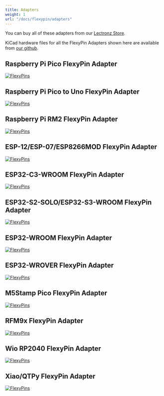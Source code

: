 ```yaml
---
title: Adapters
weight: 1
url: "/docs/flexypin/adapters"
---
```


You can buy all of these adapters from our [Lectronz Store](https://lectronz.com/stores/solderparty).

KiCad hardware files for all the FlexyPin Adapters shown here are available from [our github](https://github.com/solderparty/flexypin_adapters_hw).

## Raspberry Pi Pico FlexyPin Adapter
<div class="text-center">

[![FlexyPins](/docs/flexypin/rpi_pico_adapter.jpg)](/docs/flexypin/rpi_pico_adapter.jpg)

</div>

## Raspberry Pi Pico to Uno FlexyPin Adapter
<div class="text-center">

[![FlexyPins](/docs/flexypin/rpi_pico_uno_adapter.jpg)](/docs/flexypin/rpi_pico_uno_adapter.jpg)

</div>

## Raspberry Pi RM2 FlexyPin Adapter
<div class="text-center">

[![FlexyPins](/docs/flexypin/rpi_rm2_adapter.jpg)](/docs/flexypin/rpi_rm2_adapter.jpg)

</div>

## ESP-12/ESP-07/ESP8266MOD FlexyPin Adapter
<div class="text-center">

[![FlexyPins](/docs/flexypin/esp12_adapter.jpg)](/docs/flexypin/esp12_adapter.jpg)

</div>

## ESP32-C3-WROOM FlexyPin Adapter

<div class="text-center">

[![FlexyPins](/docs/flexypin/c3_adapter.jpg)](/docs/flexypin/c3_adapter.jpg)

</div>

## ESP32-S2-SOLO/ESP32-S3-WROOM FlexyPin Adapter

<div class="text-center">

[![FlexyPins](/docs/flexypin/s2_s3_adapter.jpg)](/docs/flexypin/s2_s3_adapter.jpg)

</div>

## ESP32-WROOM FlexyPin Adapter

<div class="text-center">

[![FlexyPins](/docs/flexypin/esp32_adapter.jpg)](/docs/flexypin/esp32_adapter.jpg)

</div>

## ESP32-WROVER FlexyPin Adapter

<div class="text-center">

[![FlexyPins](/docs/flexypin/wrover_adapter.jpg)](/docs/flexypin/wrover_adapter.jpg)

</div>

## M5Stamp Pico FlexyPin Adapter
<div class="text-center">

[![FlexyPins](/docs/flexypin/m5stamp_adapter.jpg)](/docs/flexypin/m5stamp_adapter.jpg)

</div>

## RFM9x FlexyPin Adapter
<div class="text-center">

[![FlexyPins](/docs/flexypin/rfm9x_adapter.jpg)](/docs/flexypin/rfm9x_adapter.jpg)

</div>

## Wio RP2040 FlexyPin Adapter
<div class="text-center">

[![FlexyPins](/docs/flexypin/wio_rp2040_adapter.jpg)](/docs/flexypin/wio_rp2040_adapter.jpg)

</div>

## Xiao/QTPy FlexyPin Adapter
<div class="text-center">

[![FlexyPins](/docs/flexypin/xiao_qtpy_adapter.jpg)](/docs/flexypin/xiao_qtpy_adapter.jpg)

</div>
